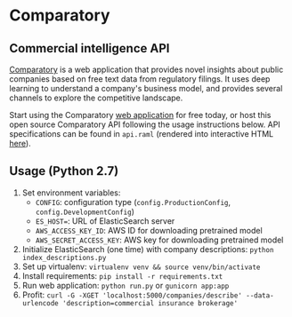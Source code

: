 # Comparatory
## Commercial intelligence API

[Comparatory](https://comparatory.io/) is a web application that provides novel insights about public companies based on free text data from regulatory filings. It uses deep learning to understand a company's business model, and provides several channels to explore the competitive landscape.

Start using the Comparatory [web application](https://comparatory.io/) for free today, or host this open source Comparatory API following the usage instructions below. API specifications can be found in `api.raml` (rendered into interactive HTML [here](https://comparatory.io/api-about)).

## Usage (Python 2.7)
1. Set environment variables:
	* `CONFIG`: configuration type (`config.ProductionConfig`, `config.DevelopmentConfig`)
	* `ES_HOST=`:  URL of ElasticSearch server
	* `AWS_ACCESS_KEY_ID`:  AWS ID for downloading pretrained model
	* `AWS_SECRET_ACCESS_KEY`:  AWS key for downloading pretrained model
1. Initialize ElasticSearch (one time) with company descriptions: `python index_descriptions.py`
1. Set up virtualenv: `virtualenv venv && source venv/bin/activate`
1. Install requirements: `pip install -r requirements.txt`
1. Run web application: `python run.py` or `gunicorn app:app`
1. Profit: `curl -G -XGET 'localhost:5000/companies/describe' --data-urlencode 'description=commercial insurance brokerage'`
